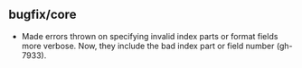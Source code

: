 ## bugfix/core

* Made errors thrown on specifying invalid index parts or format fields more
  verbose. Now, they include the bad index part or field number (gh-7933).
